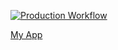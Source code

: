 
[![Production Workflow](https://github.com/sagar-alande/heroku-boot-new/actions/workflows/prod.yml/badge.svg)](https://github.com/sagar-alande/heroku-boot-new/actions/workflows/prod.yml)


[My App](https://sagar-bootstrap-prod.herokuapp.com/)
